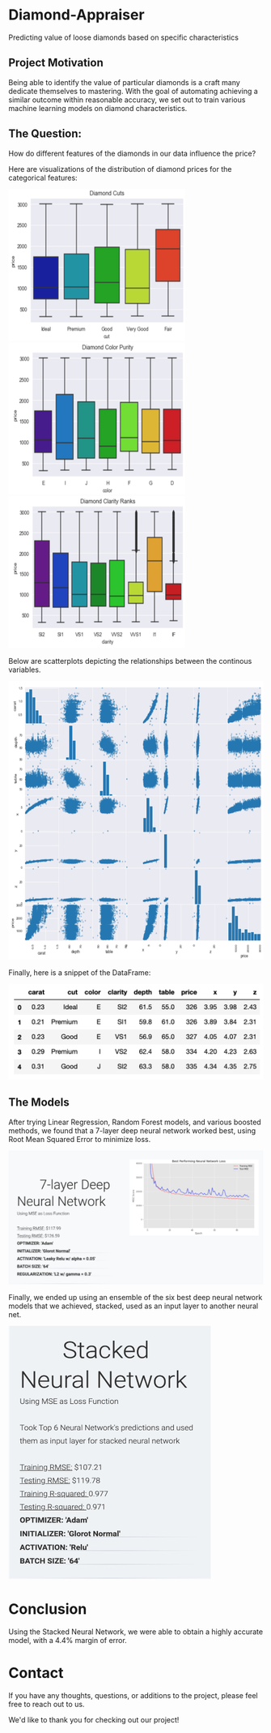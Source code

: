 # Diamond-Appraiser

Predicting value of loose diamonds based on specific characteristics


## Project Motivation

Being able to identify the value of particular diamonds is a craft many dedicate themselves to mastering. With the goal of automating achieving a similar outcome within reasonable accuracy, we set out to train various machine learning models on diamond characteristics.


## The Question: 

How do different features of the diamonds in our data influence the price?

Here are visualizations of the distribution of diamond prices for the categorical features:

<img src="https://github.com/jmt0221/Diamond-Appraiser/blob/master/images/cuts.png" width="350" height="300">
<img src="https://github.com/jmt0221/Diamond-Appraiser/blob/master/images/color.png" width="350" height="300">
<img src="https://github.com/jmt0221/Diamond-Appraiser/blob/master/images/clarity.png" width="350" height="300">

Below are scatterplots depicting the relationships between the continous variables.

<img src="https://github.com/jmt0221/Diamond-Appraiser/blob/master/images/scatter.png" width="650" height="550">

Finally, here is a snippet of the DataFrame:

![DataFrame](images/dataframe.png)

## The Models

After trying Linear Regression, Random Forest models, and various boosted methods, we found that a 7-layer deep neural network worked best, using Root Mean Squared Error to minimize loss. 

![7-Layer Deep Neural Network](images/7layernn.png)

Finally, we ended up using an ensemble of the six best deep neural network models that we achieved, stacked, used as an input layer to another neural net.

<img src="https://github.com/jmt0221/Diamond-Appraiser/blob/master/images/stackednn.png" width="400" height="500">


# Conclusion

Using the Stacked Neural Network, we were able to obtain a highly accurate model, with a 4.4% margin of error.


# Contact

If you have any thoughts, questions, or additions to the project, please feel free to reach out to us. 

We'd like to thank you for checking out our project!

